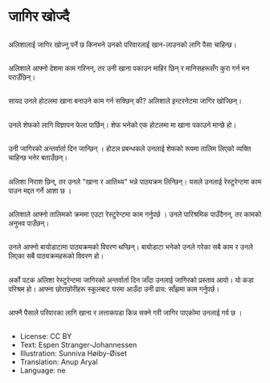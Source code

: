 # जागिर खोज्दै

##
अलिशालाई जागिर खोज्नु पर्ने छ किनभने उनको परिवारलाई खान-लाउनको लागि पैसा चाहिन्छ।

##
अलिशाले आफ्नो देशमा काम गरिनन्, तर उनी खाना पकाउन माहिर छिन् र मानिसहरूसँग कुरा गर्न मन पराउँछिन्।

##
सायद उनले होटलमा खाना बनाउने काम गर्न सक्छिन् की? अलिशाले इन्टरनेटमा जागिर खोज्छिन्।

##
उनले शेफको लागि विज्ञापन फेला पार्छिन्। शेफ भनेको एक होटलमा मा खाना पकाउने मान्छे हो।

##
उनी जागिरको अन्तर्वार्ता दिन जान्छिन् । होटल प्रबन्धकले उनलाई शेफको रूपमा तालिम लिएको व्यक्ति चाहिन्छ भनेर बताउँछन्।

##
अलिशा निराश छिन्, तर उनले "खाना र आतिथ्य" भन्ने पाठ्यक्रम लिन्छिन्। यसले उनलाई रेस्टुरेन्टमा काम पाउन मद्दत गर्ने आशा छ ।

##
अलिशाले आफ्नो तालिमको क्रममा एउटा रेस्टुरेन्टमा काम गर्नुपर्छ । उनले पारिश्रमिक पाउँदैनन्, तर कामको अनुभव पाउँछन्।

##
उनले आफ्नो बायोडाटामा पाठ्यक्रमको विवरण थप्छिन्। बायोडाटा भनेको उनले गरेका सबै काम र उनले लिएका सबै पाठ्यक्रमहरूको विवरण हो।

##

अर्को पटक अलिशा रेस्टुरेन्टमा जागिरको अन्तर्वार्ता दिन जाँदा उनलाई जागिरको प्रस्ताव आयो। यो कडा परिश्रम हो। आफ्ना छोराछोरीहरू स्कूलबाट घरमा आउँदा उनी प्राय: साँझमा काम गर्नुपर्छ।

##
आफ्नै पैसाले परिवारका लागि खाना र लत्ताकपडा किन्न सक्ने गरी जागिर पाएकोमा उनलाई गर्व छ ।

##
* License: CC BY
* Text: Espen Stranger-Johannessen
* Illustration: Sunniva Høiby-Øiset
* Translation: Anup Aryal
* Language: ne
